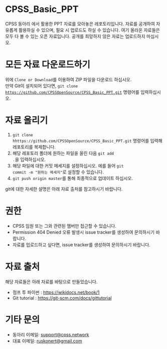 # CPSS_Basic_PPT
CPSS 동아리 에서 활용한 PPT 자료를 모아놓은 레포토리입니다. 자료를 공개하여 자유롭게 활용하실 수 있으며, 필요 시 업로드도 하실 수 있습니다.
여기 올라온 자료들은 모두 다 볼 수 있는 오픈 자료입니다. 공개를 희망하지 않은 자료는 업로드하지 마십시오.

# 모든 자료 다운로드하기
위에 <code>Clone or Download</code>를 이용하여 ZIP 파일을 다운로드 하십시오.<br />
만약 Git이 설치되어 있다면, <code>git clone https://github.com/CPSSOpenSource/CPSS_Basic_PPT.git</code> 명령어를 입력하십시오.

# 자료 올리기
1. <code>git clone hhttps://github.com/CPSSOpenSource/CPSS_Basic_PPT.git</code> 명령어를 입력해 레포토리를 복제합니다.
2. 해당 레포토리 폴더에 원하는 파일을 올린 다음 <code>git add .</code>을 입력하십시오.
3. 해당 파일에 대한 커밋 메세지를 설정하십시오. 에를 들어 <code>git commit -m "원하는 메세지"</code>로 설정할 수 있습니다.
4. <code>git push origin master</code>를 통해 최종적으로 업데이트 하십시오.

git에 대한 자세한 설명은 아래 자료 출처를 참고하시기 바랍니다.

# 권한
- CPSS 임원 또는 그와 관련된 멤버만 접근할 수 있습니다.
- Permission 404 Denied 오류 발생시 issue tracker를 생성하여 문의하시기 바랍니다.
- 자료를 업로드하고 싶다면, issue tracker를 생성하여 문의하시기 바랍니다.

# 자료 출처
해당 자료들은 아래 자료를 바탕으로 만들었습니다.
- 점프 투 파이썬 : https://wikidocs.net/book/1
- Git tutorial : https://git-scm.com/docs/gittutorial

# 기타 문의
- 동아리 이메일: support@cpss.network
- 대표 이메일: ruskonert@gmail.com
